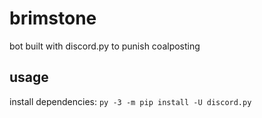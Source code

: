 # brimstone
bot built with discord.py to punish coalposting

## usage
install dependencies:
`py -3 -m pip install -U discord.py`

